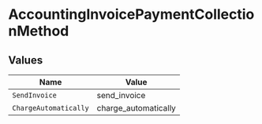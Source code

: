 # AccountingInvoicePaymentCollectionMethod


## Values

| Name                  | Value                 |
| --------------------- | --------------------- |
| `SendInvoice`         | send_invoice          |
| `ChargeAutomatically` | charge_automatically  |